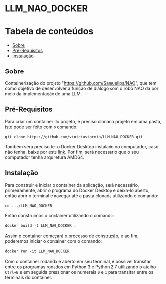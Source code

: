 # LLM_NAO_DOCKER


Tabela de conteúdos
=================
<!--ts-->
   * [Sobre](#sobre)
   * [Pré-Requisitos](#pré-requisitos)
   * [Instalação](#instalação)
<!--te-->

## Sobre
Conteinerização do projeto "https://github.com/Samuellps/NAO", que tem como objetivo de desenvolver a função de diálogo com o robô NAO da por meio da implementação de uma LLM.

## Pré-Requisitos
Para criar um container do projeto, é preciso clonar o projeto em uma pasta, isto pode ser feito com o comando:<br/><br/>
`git clone https://github.com/viniciustormin/LLM_NAO_DOCKER.git`<br/><br/>
Também será preciso ter o Docker Desktop instalado no computador, caso não tenha, baixe por este [link](https://www.docker.com/products/docker-desktop/).
Por fim, será necessário que o seu computador tenha arquitetura AMD64.

## Instalação
Para construir e iniciar o container da aplicação, será necessário, primeiramente, abrir o programa do Docker Desktop e deixa-lo aberto, então abrir o terminal e navegar até a pasta clonada utilizando o comando:<br/><br/>
`cd .../LLM_NAO_DOCKER`<br/><br/>
Então construimos o container utilizando o comando:<br/><br/>
`docker build -t LLM_NAO_DOCKER .`<br/><br/>
Assim o container começará o processo de construção, e ao fim, poderemos iniciar o container com o comando:<br/><br/>
`docker run -it LLM_NAO_DOCKER`<br/><br/>
Com o container rodando e aberto em seu terminal, é possivel transitar entre os programas rodados em Python 3 e Python 2.7 utilizando o atalho `Ctrl+B` e em seguida pressionar os numerais `0` e `1` para transitar entre os terminais do container.
